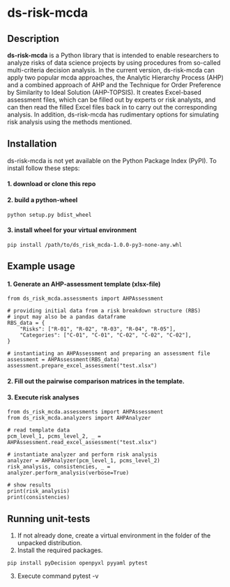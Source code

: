 # ds-risk-mcda

Description
-----------

**ds-risk-mcda** is a Python library that is intended to enable researchers to analyze risks of data
science projects by using procedures from so-called multi-criteria decision analysis. In the current
version, ds-risk-mcda can apply two popular mcda approaches, the Analytic Hierarchy Process (AHP)
and a combined approach of AHP and the Technique for Order Preference by Similarity to Ideal
Solution (AHP-TOPSIS). It creates Excel-based assessment files, which can be filled out by experts
or risk analysts, and can then read the filled Excel files back in to carry out the corresponding
analysis. In addition, ds-risk-mcda has rudimentary options for simulating risk analysis using the
methods mentioned.


Installation
------------
ds-risk-mcda is not yet available on the Python Package Index (PyPI). To install follow these steps:

#### 1. download or clone this repo
#### 2. build a python-wheel
```
python setup.py bdist_wheel
```
#### 3. install wheel for your virtual environment
```
pip install /path/to/ds_risk_mcda-1.0.0-py3-none-any.whl
```


Example usage
-------------
#### 1. Generate an AHP-assessment template (xlsx-file)

```py3
from ds_risk_mcda.assessments import AHPAssessment

# providing initial data from a risk breakdown structure (RBS)
# input may also be a pandas dataframe
RBS_data = {
    "Risks": ["R-01", "R-02", "R-03", "R-04", "R-05"],
    "Categories": ["C-01", "C-01", "C-02", "C-02", "C-02"],
}

# instantiating an AHPAssessment and preparing an assessment file
assessment = AHPAssessment(RBS_data)
assessment.prepare_excel_assessment("test.xlsx")
```
#### 2. Fill out the pairwise comparison matrices in the template.
#### 3. Execute risk analyses
```py3
from ds_risk_mcda.assessments import AHPAssessment
from ds_risk_mcda.analyzers import AHPAnalyzer

# read template data
pcm_level_1, pcms_level_2, _ = AHPAssessment.read_excel_assessment("test.xlsx")

# instantiate analyzer and perform risk analysis
analyzer = AHPAnalyzer(pcm_level_1, pcms_level_2)
risk_analysis, consistencies, _ = analyzer.perform_analysis(verbose=True)

# show results
print(risk_analysis)
print(consistencies)

```


Running unit-tests
------------------
1. If not already done, create a virtual environment in the folder of the unpacked distribution.
2. Install the required packages.
```
pip install pyDecision openpyxl pyyaml pytest
```
3. Execute command pytest -v
